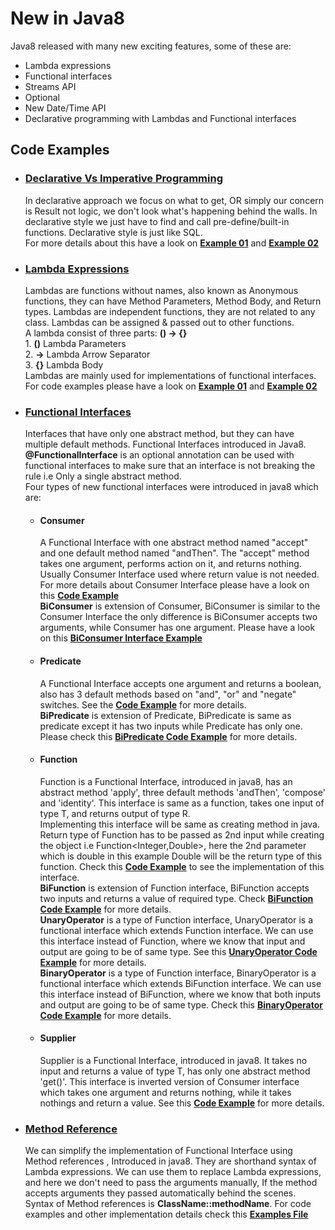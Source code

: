 # New in Java8
Java8 released with many new exciting features, some of these are:
- Lambda expressions
- Functional interfaces
- Streams API
- Optional 
- New Date/Time API
- Declarative programming with Lambdas and Functional interfaces

## Code Examples

- ### [Declarative Vs Imperative Programming](https://github.com/shahzadsaddique/java8/tree/master/src/java8/declarativeprogramming)<br/>
    In declarative approach we focus on what to get, OR simply our concern is Result not logic, we don't look what's happening behind the walls. In declarative style we just have to find and call pre-define/built-in functions. Declarative style is just like SQL. <br/>For more details about this have a look on **[Example 01](https://github.com/shahzadsaddique/java8/blob/master/src/java8/declarativeprogramming/DeclarativeProgrammingExample01.java)** and **[Example 02](https://github.com/shahzadsaddique/java8/blob/master/src/java8/declarativeprogramming/DeclarativeProgrammingExample02.java)** 
  
- ###  [Lambda Expressions](https://github.com/shahzadsaddique/java8/tree/master/src/java8/lambda)<br/>
    Lambdas are functions without names, also known as Anonymous functions, they can have Method Parameters, Method Body, and Return types. Lambdas are independent functions, they are not related to any class. Lambdas can be assigned & passed out to other functions.<br/> A lambda consist of three parts: **() -> {}**  <br/> 1. **()** Lambda Parameters<br/>2. **->** Lambda Arrow Separator <br/> 3. **{}** Lambda Body<br/> Lambdas are mainly used for implementations of functional interfaces. <br/> For code examples please have a look on **[Example 01](https://github.com/shahzadsaddique/java8/blob/master/src/java8/lambda/LambdaRunnableImplementation.java)** and  **[Example 02](https://github.com/shahzadsaddique/java8/blob/master/src/java8/lambda/LambdaComparatorImplementation.java)**    

- ###  [Functional Interfaces](https://github.com/shahzadsaddique/java8/tree/master/src/java8/functionalinterfaces)<br/>
    Interfaces that have only one abstract method, but they can have multiple default methods. Functional Interfaces introduced in Java8. <br/> **@FunctionalInterface** is an optional annotation can be used with functional interfaces to make sure that an interface is not breaking the rule i.e Only a single abstract method. <br/> Four types of new functional interfaces were introduced in java8 which are:
     - #### Consumer 
       A Functional Interface with one abstract method named "accept" and one default method named "andThen". The "accept" method takes one argument, performs action on it, and returns nothing. Usually Consumer Interface used where return value is not needed.<br/> For more details about Consumer Interface please have a look on this [**Code Example**](https://github.com/shahzadsaddique/java8/blob/master/src/java8/functionalinterfaces/ConsumerFunctionalInterfaceExample.java)<br/>
       **BiConsumer** is extension of Consumer, BiConsumer is similar to the Consumer Interface the only difference is BiConsumer accepts two arguments, while Consumer has one argument. Please have a look on this [**BiConsumer Interface Example**](https://github.com/shahzadsaddique/java8/blob/master/src/java8/functionalinterfaces/BiConsumerFunctionalInterfaceExample.java)
     - #### Predicate
       A Functional Interface accepts one argument and returns a boolean, also has 3 default methods based on "and", "or" and "negate" switches. See the  **[Code Example](https://github.com/shahzadsaddique/java8/blob/master/src/java8/functionalinterfaces/PredicateFunctionalInterfaceExample.java)** for more details.<br/>
       **BiPredicate** is extension of Predicate, BiPredicate is same as predicate except it has two inputs while Predicate has only one. Please check this [**BiPredicate Code Example**](https://github.com/shahzadsaddique/java8/blob/master/src/java8/functionalinterfaces/BiPredicateFunctionalInterfaceExample.java) for more details.  
     - #### Function 
        Function is a Functional Interface, introduced in java8, has an abstract method 'apply', three default methods 'andThen', 'compose' and 'identity'. This interface is same as a function, takes one input of type T, and returns output of type R. <br/>Implementing this interface will be same as creating method in java. Return type of Function has to be passed as 2nd input while creating the object i.e Function<Integer,Double>, here the 2nd parameter which is double in this example Double will be the return type of this function. Check this [**Code Example**](https://github.com/shahzadsaddique/java8/blob/master/src/java8/functionalinterfaces/FunctionFunctionalInterfaceExample.java) to see the implementation of this interface.<br/>
        **BiFunction** is extension of Function interface, BiFunction accepts two inputs and returns a value of required type. Check [**BiFunction Code Example**](https://github.com/shahzadsaddique/java8/blob/master/src/java8/functionalinterfaces/BiFunctionFunctionalInterfaceExample.java) for more details. <br/>
        **UnaryOperator** is a type of Function interface, UnaryOperator is a functional interface which extends Function interface. We can use this interface instead of Function, where we know that input and output are going to be of same type. See this [**UnaryOperator Code Example**](https://github.com/shahzadsaddique/java8/blob/master/src/java8/functionalinterfaces/UnaryOperatorFunctionalInterfaceExample.java) for more details. <br/>
        **BinaryOperator** is a type of Function interface, BinaryOperator is a functional interface which extends BiFunction interface. We can use this interface instead of BiFunction, where we know that both inputs and output are going to be of same type. Check this [**BinaryOperator Code Example**](https://github.com/shahzadsaddique/java8/blob/master/src/java8/functionalinterfaces/BinaryOperatorFunctionalInterfaceExample.java) for more details.
     - #### Supplier
        Supplier is a Functional Interface, introduced in java8.  It takes no input and returns a value of type T, has only one abstract method 'get()'. This interface is inverted version of Consumer interface which takes one argument and returns nothing, while it takes nothings and return a value. See this [**Code Example**](https://github.com/shahzadsaddique/java8/blob/master/src/java8/functionalinterfaces/SupplierFunctionalInterfaceExample.java) for more details.  
        
- ###  [Method Reference](https://github.com/shahzadsaddique/java8/tree/master/src/java8/methodreferences)<br/>
    We can simplify the implementation of Functional Interface using Method references
    , Introduced in java8. They are shorthand syntax of Lambda expressions. We can use them to replace Lambda expressions, and here we don't need to pass the arguments manually, If the method accepts arguments they passed automatically behind the scenes. <br/> Syntax of Method references is **ClassName::methodName**. For code examples and other implementation details check this [**Examples File**](https://github.com/shahzadsaddique/java8/blob/master/src/java8/methodreferences/MethodReferencesExamples.java)